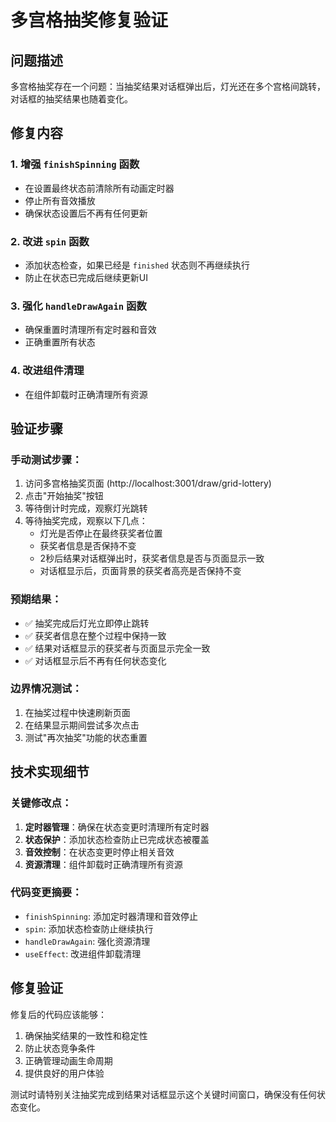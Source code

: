 # 多宫格抽奖修复验证

## 问题描述
多宫格抽奖存在一个问题：当抽奖结果对话框弹出后，灯光还在多个宫格间跳转，对话框的抽奖结果也随着变化。

## 修复内容

### 1. 增强 `finishSpinning` 函数
- 在设置最终状态前清除所有动画定时器
- 停止所有音效播放
- 确保状态设置后不再有任何更新

### 2. 改进 `spin` 函数
- 添加状态检查，如果已经是 `finished` 状态则不再继续执行
- 防止在状态已完成后继续更新UI

### 3. 强化 `handleDrawAgain` 函数
- 确保重置时清理所有定时器和音效
- 正确重置所有状态

### 4. 改进组件清理
- 在组件卸载时正确清理所有资源

## 验证步骤

### 手动测试步骤：
1. 访问多宫格抽奖页面 (http://localhost:3001/draw/grid-lottery)
2. 点击"开始抽奖"按钮
3. 等待倒计时完成，观察灯光跳转
4. 等待抽奖完成，观察以下几点：
   - 灯光是否停止在最终获奖者位置
   - 获奖者信息是否保持不变
   - 2秒后结果对话框弹出时，获奖者信息是否与页面显示一致
   - 对话框显示后，页面背景的获奖者高亮是否保持不变

### 预期结果：
- ✅ 抽奖完成后灯光立即停止跳转
- ✅ 获奖者信息在整个过程中保持一致
- ✅ 结果对话框显示的获奖者与页面显示完全一致
- ✅ 对话框显示后不再有任何状态变化

### 边界情况测试：
1. 在抽奖过程中快速刷新页面
2. 在结果显示期间尝试多次点击
3. 测试"再次抽奖"功能的状态重置

## 技术实现细节

### 关键修改点：
1. **定时器管理**：确保在状态变更时清理所有定时器
2. **状态保护**：添加状态检查防止已完成状态被覆盖
3. **音效控制**：在状态变更时停止相关音效
4. **资源清理**：组件卸载时正确清理所有资源

### 代码变更摘要：
- `finishSpinning`: 添加定时器清理和音效停止
- `spin`: 添加状态检查防止继续执行
- `handleDrawAgain`: 强化资源清理
- `useEffect`: 改进组件卸载清理

## 修复验证
修复后的代码应该能够：
1. 确保抽奖结果的一致性和稳定性
2. 防止状态竞争条件
3. 正确管理动画生命周期
4. 提供良好的用户体验

测试时请特别关注抽奖完成到结果对话框显示这个关键时间窗口，确保没有任何状态变化。